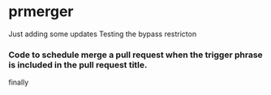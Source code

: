 # prmerger
Just adding some updates
Testing the bypass restricton

### Code to schedule merge a pull request when the trigger phrase is included in the pull request title.
finally
